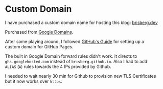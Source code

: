 # Custom Domain

I have purchased a custom domain name for hosting this blog: [brisberg.dev](https://brisberg.dev)

Purchased from [Google Domains](https://domains.google/).

After some playing around, I followed [GitHub's Guide](https://docs.github.com/en/free-pro-team@latest/github/working-with-github-pages/configuring-a-custom-domain-for-your-github-pages-site) for setting up a custom domain for GitHub Pages.

The built in Google Domain forward rules didn't work. It directs to `ghs.googlehosted.com` instead of `brisberg.github.io`. Also I had to add `ALIAS` (`A`) rules towards the 4 IPs provided by Github.

I needed to wait nearly 30 min for Github to provision new TLS Certificates but it now works over `https`.
